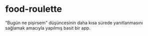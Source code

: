 # food-roulette
"Bugün ne pişirsem" düşüncesinin daha kısa sürede yanıtlanmasını sağlamak amacıyla yapılmış basit bir app.
